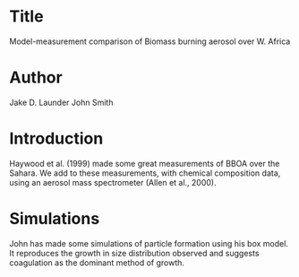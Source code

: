 # Title
Model-measurement comparison of
Biomass burning aerosol over W. Africa

# Author
Jake D. Launder
John Smith

# Introduction
Haywood et al. (1999) made some great measurements of BBOA over the Sahara.
We add to these measurements, with chemical composition data, using an aerosol mass spectrometer (Allen et al., 2000).

# Simulations
John has made some simulations of particle formation using his box model.
It reproduces the growth in size distribution observed and suggests coagulation as the dominant method of growth.